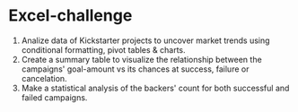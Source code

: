 # Excel-challenge

1. Analize data of Kickstarter projects to uncover market trends using conditional formatting, pivot tables & charts.
2. Create a summary table to visualize the relationship between the campaigns' goal-amount vs its chances at success, failure or cancelation.
3. Make a statistical analysis of the backers' count for both successful and failed campaigns.
